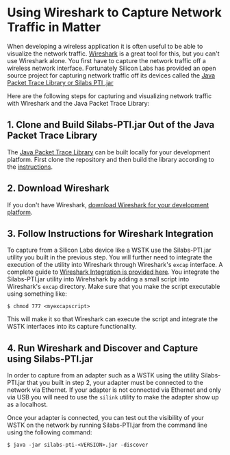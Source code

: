 # Using Wireshark to Capture Network Traffic in Matter

When developing a wireless application it is often useful to be able to
visualize the network traffic. [Wireshark](https://www.wireshark.org/) is a
great tool for this, but you can't use Wireshark alone. You first have to
capture the network traffic off a wireless network interface. Fortunately
Silicon Labs has provided an open source project for capturing network traffic
off its devices called the
[Java Packet Trace Library or Silabs PTI .jar](https://github.com/SiliconLabs/java_packet_trace_library)

Here are the following steps for capturing and visualizing network traffic with
Wireshark and the Java Packet Trace Library:

## 1. Clone and Build Silabs-PTI.jar Out of the Java Packet Trace Library

The [Java Packet Trace Library](https://github.com/SiliconLabs/java_packet_trace_library) can be built locally for your development platform. First clone the repository and then build the library according to the [instructions](https://github.com/SiliconLabs/java_packet_trace_library/blob/master/README.md).

## 2. Download Wireshark

If you don't have Wireshark, [download Wireshark for your development platform](https://www.wireshark.org/).

## 3. Follow Instructions for Wireshark Integration

To capture from a Silicon Labs device like a WSTK use the Silabs-PTI.jar utility you built in the previous step. You will further need to integrate the execution of the utility into Wireshark through Wireshark's `excap` interface. A complete guide to [Wireshark Integration is provided here](https://github.com/SiliconLabs/java_packet_trace_library/blob/master/doc/wireshark.md). You integrate the Silabs-PTI.jar utility into Wirehshark by adding a small script into Wireshark's `excap` directory. Make sure that you make the script executable using something like:

```shell
$ chmod 777 <myexcapscript>
```

This will make it so that Wireshark can execute the script and integrate the
WSTK interfaces into its capture functionality.

## 4. Run Wireshark and Discover and Capture using Silabs-PTI.jar

In order to capture from an adapter such as a WSTK using the utility
Silabs-PTI.jar that you built in step 2, your adapter must be connected to the
network via Ethernet. If your adapter is not connected via Ethernet and only via
USB you will need to use the `silink` utility to make the adapter show up as a
localhost.

Once your adapter is connected, you can test out the visibility of your WSTK on
the network by running Silabs-PTI.jar from the command line using the following
command:

```shell
$ java -jar silabs-pti-<VERSION>.jar -discover
```
